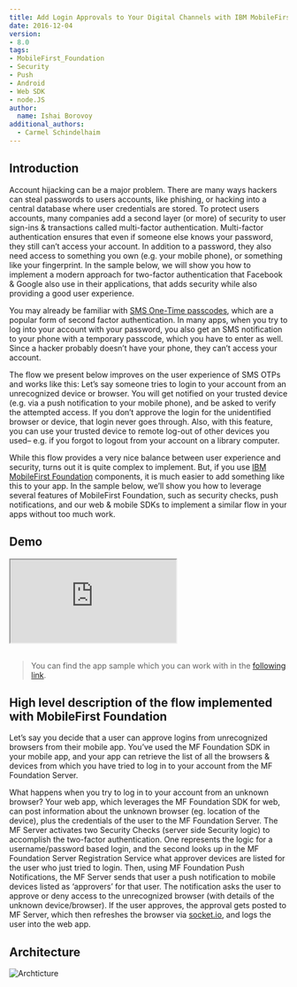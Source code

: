 ```yaml
---
title: Add Login Approvals to Your Digital Channels with IBM MobileFirst Foundation 8.0
date: 2016-12-04
version:
- 8.0
tags:
- MobileFirst_Foundation
- Security
- Push
- Android
- Web SDK
- node.JS
author:
  name: Ishai Borovoy
additional_authors:
  - Carmel Schindelhaim
---
```


## Introduction
Account hijacking can be a major problem. There are many ways hackers can steal passwords to users accounts, like phishing, or hacking into a central database where user credentials are stored. To protect users accounts, many companies add a second layer (or more) of security to user sign-ins & transactions called multi-factor authentication. Multi-factor authentication ensures that even if someone else knows your password, they still can’t access your account. In addition to a password, they also need access to something you own (e.g. your mobile phone), or something like your fingerprint. In the sample below, we will show you how to implement a modern approach for two-factor authentication that Facebook & Google also use in their applications, that adds security while also providing a good user experience.

You may already be familiar with [SMS One-Time passcodes](https://mobilefirstplatform.ibmcloud.com/blog/2016/07/18/sms-otp-with-ibm-mobilefirst-foundation/), which are a popular form of second factor authentication. In many apps, when you try to log into your account with your password, you also get an SMS notification to your phone with a temporary passcode, which you have to enter as well. Since a hacker probably doesn’t have your phone, they can’t access your account.

The flow we present below improves on the user experience of SMS OTPs and works like this: Let’s say someone tries to login to your account from an unrecognized device or browser. You will get notified on your trusted device (e.g. via a push notification to your mobile phone), and be asked to verify the attempted access. If you don’t approve the login for the unidentified browser or device, that login never goes through. Also, with this feature, you can use your trusted device to remote log-out of other devices you used– e.g. if you forgot to logout from your account on a library computer.

While this flow provides a very nice balance between user experience and security, turns out it is quite complex to implement. But, if you use [IBM MobileFirst Foundation](https://mobilefirstplatform.ibmcloud.com/) components, it is much easier to add something like this to your app. In the sample below, we’ll show you how to leverage several features of MobileFirst Foundation, such as security checks, push notifications, and our web & mobile SDKs to implement a similar flow in your apps without too much work.

## Demo
<div class="sizer">
  <div class="embed-responsive embed-responsive-16by9">
    <iframe src="https://www.youtube.com/embed/ajumb5iOblE"></iframe>
  </div>
</div>

<br>

> You can find the app sample which you can work with in the [following link](https://github.com/mfpdev/login-approval-sample).

## High level description of the flow implemented with MobileFirst Foundation
Let’s say you decide that a user can approve logins from unrecognized browsers from their mobile app. You’ve used the MF Foundation SDK in your mobile app, and your app can retrieve the list of all the browsers & devices from which you have tried to log in to your account from the MF Foundation Server.

What happens when you try to log in to your account from an unknown browser? Your web app, which leverages the MF Foundation SDK for web, can post information about the unknown browser (eg. location of the device), plus the credentials of the user to the MF Foundation Server. The MF Server activates two Security Checks (server side Security logic) to accomplish the two-factor authentication. One represents the logic for a username/password based login, and the second looks up in the MF Foundation Server Registration Service what approver devices are listed for the user who just tried to login. Then, using MF Foundation Push Notifications, the MF Server sends that user a push notification to mobile devices listed as ‘approvers’ for that user. The notification asks the user to approve or deny access to the unrecognized browser (with details of the unknown device/browser). If the user approves, the approval gets posted to MF Server, which then refreshes the browser via [socket.io](http://socket.io/), and logs the user into the web app.

## Architecture
![Archticture]({{site.baseurl}}/assets/blog/2016-04-12-login-approvals-with-ibm-mobilefirst-foundation/architecture.png)
